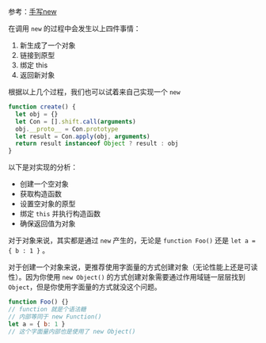 参考：[手写new](https://github.com/mqyqingfeng/Blog/issues/13)


在调用  `new`  的过程中会发生以上四件事情：

1.  新生成了一个对象
2.  链接到原型
3.  绑定 this
4.  返回新对象

根据以上几个过程，我们也可以试着来自己实现一个  `new`

```javascript
function create() {
  let obj = {}
  let Con = [].shift.call(arguments)
  obj.__proto__ = Con.prototype
  let result = Con.apply(obj, arguments)
  return result instanceof Object ? result : obj
}

```

以下是对实现的分析：

-   创建一个空对象
-   获取构造函数
-   设置空对象的原型
-   绑定  `this`  并执行构造函数
-   确保返回值为对象

对于对象来说，其实都是通过  `new`  产生的，无论是  `function Foo()`  还是  `let a = { b : 1 }`  。

对于创建一个对象来说，更推荐使用字面量的方式创建对象（无论性能上还是可读性）。因为你使用  `new Object()`  的方式创建对象需要通过作用域链一层层找到  `Object`，但是你使用字面量的方式就没这个问题。

```javascript
function Foo() {}
// function 就是个语法糖
// 内部等同于 new Function()
let a = { b: 1 }
// 这个字面量内部也是使用了 new Object()
```

